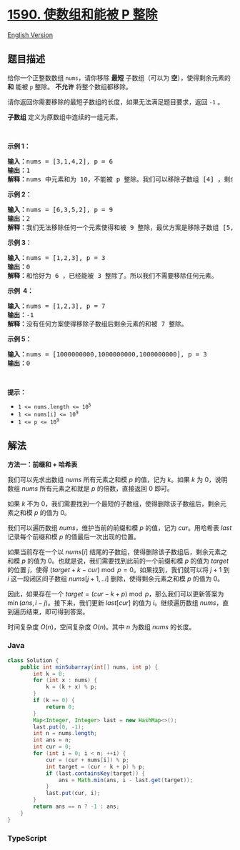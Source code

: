# [1590. 使数组和能被 P 整除](https://leetcode.cn/problems/make-sum-divisible-by-p)

[English Version](/solution/1500-1599/1590.Make%20Sum%20Divisible%20by%20P/README_EN.md)

## 题目描述

<!-- 这里写题目描述 -->

<p>给你一个正整数数组&nbsp;<code>nums</code>，请你移除 <strong>最短</strong>&nbsp;子数组（可以为 <strong>空</strong>），使得剩余元素的 <strong>和</strong>&nbsp;能被 <code>p</code>&nbsp;整除。 <strong>不允许</strong>&nbsp;将整个数组都移除。</p>

<p>请你返回你需要移除的最短子数组的长度，如果无法满足题目要求，返回 <code>-1</code>&nbsp;。</p>

<p><strong>子数组</strong>&nbsp;定义为原数组中连续的一组元素。</p>

<p>&nbsp;</p>

<p><strong>示例 1：</strong></p>

<pre><strong>输入：</strong>nums = [3,1,4,2], p = 6
<strong>输出：</strong>1
<strong>解释：</strong>nums 中元素和为 10，不能被 p 整除。我们可以移除子数组 [4] ，剩余元素的和为 6 。
</pre>

<p><strong>示例 2：</strong></p>

<pre><strong>输入：</strong>nums = [6,3,5,2], p = 9
<strong>输出：</strong>2
<strong>解释：</strong>我们无法移除任何一个元素使得和被 9 整除，最优方案是移除子数组 [5,2] ，剩余元素为 [6,3]，和为 9 。
</pre>

<p><strong>示例&nbsp;3：</strong></p>

<pre><strong>输入：</strong>nums = [1,2,3], p = 3
<strong>输出：</strong>0
<strong>解释：</strong>和恰好为 6 ，已经能被 3 整除了。所以我们不需要移除任何元素。
</pre>

<p><strong>示例&nbsp; 4：</strong></p>

<pre><strong>输入：</strong>nums = [1,2,3], p = 7
<strong>输出：</strong>-1
<strong>解释：</strong>没有任何方案使得移除子数组后剩余元素的和被 7 整除。
</pre>

<p><strong>示例 5：</strong></p>

<pre><strong>输入：</strong>nums = [1000000000,1000000000,1000000000], p = 3
<strong>输出：</strong>0
</pre>

<p>&nbsp;</p>

<p><strong>提示：</strong></p>

<ul>
	<li><code>1 &lt;= nums.length &lt;= 10<sup>5</sup></code></li>
	<li><code>1 &lt;= nums[i] &lt;= 10<sup>9</sup></code></li>
	<li><code>1 &lt;= p &lt;= 10<sup>9</sup></code></li>
</ul>

## 解法

**方法一：前缀和 + 哈希表**

我们可以先求出数组 $nums$ 所有元素之和模 $p$ 的值，记为 $k$。如果 $k$ 为 $0$，说明数组 $nums$ 所有元素之和就是 $p$ 的倍数，直接返回 $0$ 即可。

如果 $k$ 不为 $0$，我们需要找到一个最短的子数组，使得删除该子数组后，剩余元素之和模 $p$ 的值为 $0$。

我们可以遍历数组 $nums$，维护当前的前缀和模 $p$ 的值，记为 $cur$。用哈希表 $last$ 记录每个前缀和模 $p$ 的值最后一次出现的位置。

如果当前存在一个以 $nums[i]$ 结尾的子数组，使得删除该子数组后，剩余元素之和模 $p$ 的值为 $0$。也就是说，我们需要找到此前的一个前缀和模 $p$ 的值为 $target$ 的位置 $j$，使得 $(target + k - cur) \bmod p = 0$。如果找到，我们就可以将 $j + 1$ 到 $i$ 这一段闭区间子数组 $nums[j+1,..i]$ 删除，使得剩余元素之和模 $p$ 的值为 $0$。

因此，如果存在一个 $target = (cur - k + p) \bmod p$，那么我们可以更新答案为 $\min(ans, i - j)$。接下来，我们更新 $last[cur]$ 的值为 $i$。继续遍历数组 $nums$，直到遍历结束，即可得到答案。

时间复杂度 $O(n)$，空间复杂度 $O(n)$。其中 $n$ 为数组 $nums$ 的长度。

### **Java**

```java
class Solution {
    public int minSubarray(int[] nums, int p) {
        int k = 0;
        for (int x : nums) {
            k = (k + x) % p;
        }
        if (k == 0) {
            return 0;
        }
        Map<Integer, Integer> last = new HashMap<>();
        last.put(0, -1);
        int n = nums.length;
        int ans = n;
        int cur = 0;
        for (int i = 0; i < n; ++i) {
            cur = (cur + nums[i]) % p;
            int target = (cur - k + p) % p;
            if (last.containsKey(target)) {
                ans = Math.min(ans, i - last.get(target));
            }
            last.put(cur, i);
        }
        return ans == n ? -1 : ans;
    }
}
```

### **TypeScript**
